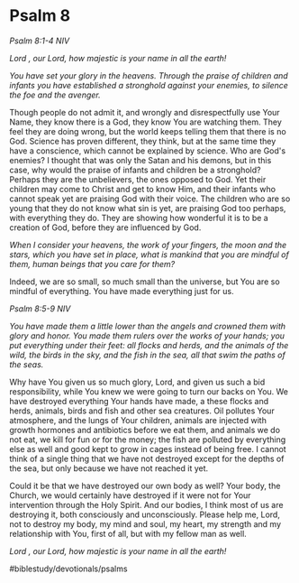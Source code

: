 # Psalm 8
*Psalm 8:1-4 NIV*

*Lord , our Lord, how majestic is your name in all the earth!*

*You have set your glory in the heavens. Through the praise of children and infants you have established a stronghold against your enemies, to silence the foe and the avenger.*

Though people do not admit it, and wrongly and disrespectfully use Your Name, they know there is a God, they know You are watching them. They feel they are doing wrong, but the world keeps telling them that there is no God. Science has proven different, they think, but at the same time they have a conscience, which cannot be explained by science.
Who are God's enemies? I thought that was only the Satan and his demons, but in this case, why would the praise of infants and children be a stronghold? Perhaps they are the unbelievers, the ones opposed to God. Yet their children may come to Christ and get to know Him, and their infants who cannot speak yet are praising God with their voice. The children who are so young that they do not know what sin is yet, are praising God too perhaps, with everything they do. They are showing how wonderful it is to be a creation of God, before they are influenced by God.

*When I consider your heavens, the work of your fingers, the moon and the stars, which you have set in place, what is mankind that you are mindful of them, human beings that you care for them?*

Indeed, we are so small, so much small than the universe, but You are so mindful of everything. You have made everything just for us.

*Psalm 8:5-9 NIV*

*You have made them a little lower than the angels and crowned them with glory and honor. You made them rulers over the works of your hands; you put everything under their feet: all flocks and herds, and the animals of the wild, the birds in the sky, and the fish in the sea, all that swim the paths of the seas.*

Why have You given us so much glory, Lord, and given us such a bid responsibility, while You knew we were going to turn our backs on You. We have destroyed everything Your hands have made, a these flocks and herds, animals, birds and fish and other sea creatures.
Oil pollutes Your atmosphere, and the lungs of Your children, animals are injected with growth hormones and antibiotics before we eat them, and animals we do not eat, we kill for fun or for the money; the fish are polluted by everything else as well and good kept to grow in cages instead of being free.
I cannot think of a single thing that we have not destroyed except for the depths of the sea, but only because we have not reached it yet.

Could it be that we have destroyed our own body as well? Your body, the Church, we would certainly have destroyed if it were not for Your intervention through the Holy Spirit. And our bodies, I think most of us are destroying it, both consciously and unconsciously.
Please help me, Lord, not to destroy my body, my mind and soul, my heart, my strength and my relationship with You, first of all, but with my fellow man as well.

*Lord , our Lord, how majestic is your name in all the earth!*

#biblestudy/devotionals/psalms
 
